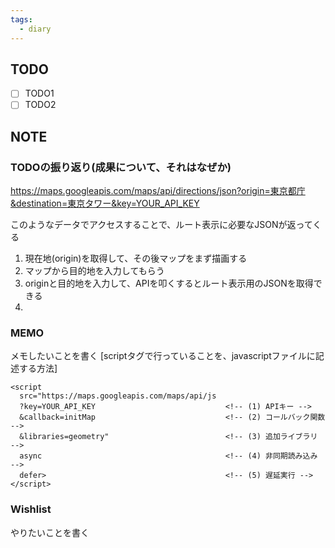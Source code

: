 ```yaml
---
tags:
  - diary
---
```


## TODO
- [ ] TODO1
- [ ] TODO2
## NOTE
### TODOの振り返り(成果について、それはなぜか)
https://maps.googleapis.com/maps/api/directions/json?origin=東京都庁&destination=東京タワー&key=YOUR_API_KEY

このようなデータでアクセスすることで、ルート表示に必要なJSONが返ってくる
1. 現在地(origin)を取得して、その後マップをまず描画する
2. マップから目的地を入力してもらう
3. originと目的地を入力して、APIを叩くするとルート表示用のJSONを取得できる
4. 


### MEMO
メモしたいことを書く
[scriptタグで行っていることを、javascriptファイルに記述する方法]
```
<script 
  src="https://maps.googleapis.com/maps/api/js
  ?key=YOUR_API_KEY                             <!-- (1) APIキー -->
  &callback=initMap                             <!-- (2) コールバック関数 -->
  &libraries=geometry"                          <!-- (3) 追加ライブラリ -->
  async                                         <!-- (4) 非同期読み込み -->
  defer>                                        <!-- (5) 遅延実行 -->
</script>
```


### Wishlist
やりたいことを書く
